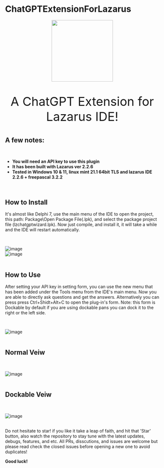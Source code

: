 # ChatGPTExtensionForLazarus 

<div style="display:block;width:100%;text-align:center;justify-content:center">
<img width="200" height="200" src="https://user-images.githubusercontent.com/5601608/236861918-62a06a26-677f-4e1d-a5a3-aeb30980a259.png"/>
<p style="font-size:40px">A ChatGPT Extension for Lazarus IDE!</p>
</div>



## A few notes:
<br />

- **You will need an API key to use this plugin**
- **It has been built with Lazarus ver 2.2.6**
- **Tested in Windows 10 & 11, linux mint 21.1 64bit TLS and lazarus IDE 2.2.6 + freepascal 3.2.2**

<br />

## How to Install


It's almost like Delphi 7, use the main menu of the IDE to open the project, this path: Package\Open Package File(.lpk), and select the package project file (lzchatgptwizard.lpk).
Now just compile, and install it, it will take a while and the IDE will restart automatically.

<br />

![image](https://user-images.githubusercontent.com/5601608/236844210-480e7e98-e250-4d0f-a080-740fa516b9b7.png)
<br />
![image](https://user-images.githubusercontent.com/5601608/236844461-95c4d44b-a3ab-465d-a7dd-e06819f66d8c.png)
<br />
<br />

## How to Use
After setting your API key in setting form, you can use the new menu that has been added under the Tools menu from the IDE's main menu.
Now you are able to directly ask questions and get the answers.
Alternatively you can press press Ctrl+Shidt+Alt+C to open the plug-in's form.
Note: this form is Dockable by default if you are using dockable pans you can dock it to the right or the left side.

<br />

![image](https://user-images.githubusercontent.com/5601608/236845919-dd78013d-6ad2-4c45-9854-f640fa773f44.png)
<br />
<br />

## Normal Veiw
<br />

![image](https://user-images.githubusercontent.com/5601608/236846958-6b19d043-67fa-4812-91c3-53a5656baa8a.png)
<br />
<br />

## Dockable Veiw
<br />

![image](https://user-images.githubusercontent.com/5601608/236847985-612cb458-479a-4a21-8ac2-8255258f14fe.png)
<br />
<br />


Do not hesitate to star! if you like it take a leap of faith, and hit that 'Star' button, also watch the repository to stay tune with the latest updates, debugs, features, and etc.
All PRs, disscutions, and issues are welcome but please read check the closed issues before opening a new one to avoid duplicates!

**Good luck!**
